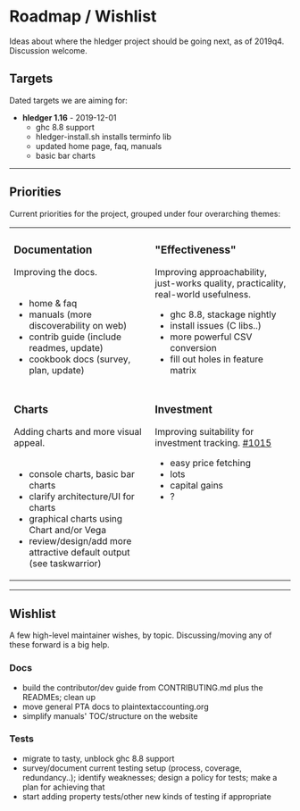 # Roadmap / Wishlist

Ideas about where the hledger project should be going next, as of 2019q4. 
Discussion welcome.

## Targets

Dated targets we are aiming for:

- **hledger 1.16** - 2019-12-01
  - ghc 8.8 support
  - hledger-install.sh installs terminfo lib
  - updated home page, faq, manuals
  - basic bar charts

----

## Priorities

Current priorities for the project, grouped under four overarching themes:

<table>
<tr valign="top">
<td>

### Documentation

Improving the docs.
<br>
<br>

- home & faq
- manuals (more discoverability on web)
- contrib guide (include readmes, update)
- cookbook docs (survey, plan, update)

</td>
<td>

### "Effectiveness"

Improving approachability, just-works quality, practicality, real-world usefulness.

- ghc 8.8, stackage nightly
- install issues (C libs..)
- more powerful CSV conversion
- fill out holes in feature matrix

</td>
</tr>
<tr valign="top">
<td>

### Charts

Adding charts and more visual appeal.
<br>
<br>

- console charts, basic bar charts
- clarify architecture/UI for charts
- graphical charts using Chart and/or Vega
- review/design/add more attractive default output (see taskwarrior)

</td>
<td>

### Investment

Improving suitability for investment tracking.
[#1015](https://github.com/simonmichael/hledger/issues/1015)

- easy price fetching
- lots
- capital gains
- ?

</td>
</tr>
</table>

----

## Wishlist

A few high-level maintainer wishes, by topic. 
Discussing/moving any of these forward is a big help.

### Docs

- build the contributor/dev guide from CONTRIBUTING.md plus the READMEs; clean up
- move general PTA docs to plaintextaccounting.org
- simplify manuals' TOC/structure on the website

### Tests

- migrate to tasty, unblock ghc 8.8 support
- survey/document current testing setup (process, coverage, redundancy..); identify weaknesses; design a policy for tests; make a plan for achieving that
- start adding property tests/other new kinds of testing if appropriate
